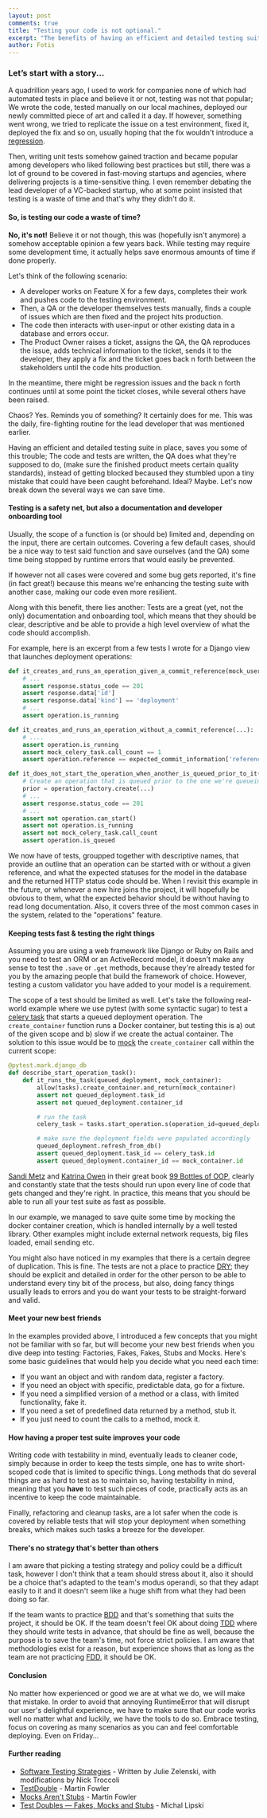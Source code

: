 ```yaml
---
layout: post
comments: true
title: "Testing your code is not optional."
excerpt: "The benefits of having an efficient and detailed testing suite in place"
author: Fotis
---
```


### Let’s start with a story...
A quadrillion years ago, I used to work for companies none of which had automated tests in place and believe it or not,
testing was not that popular; We wrote the code, tested manually on our local machines, deployed our newly committed
piece of art and called it a day. If however, something went wrong, we tried to replicate the issue on a test environment,
fixed it, deployed the fix and so on, usually hoping that the fix wouldn't introduce a [regression](https://en.wikipedia.org/wiki/Software_regression).

Then, writing unit tests somehow gained traction and became popular among developers who liked following best practices but still,
there was a lot of ground to be covered in fast-moving startups and agencies, where delivering projects is a time-sensitive thing.
I even remember debating the lead developer of a VC-backed startup, who at some point insisted that testing is a waste of time and that's why they didn't do it.


#### So, is testing our code a waste of time?
**No, it's not!** Believe it or not though, this was (hopefully isn't anymore) a somehow acceptable opinion a few years back.
While testing may require some development time, it actually helps save enormous amounts of time if done properly.

Let's think of the following scenario:

- A developer works on Feature X for a few days, completes their work and pushes code to the testing environment.
- Then, a QA or the developer themselves tests manually, finds a couple of issues which are then fixed and the project hits production.
- The code then interacts with user-input or other existing data in a database and errors occur.
- The Product Owner raises a ticket, assigns the QA, the QA reproduces the issue, adds technical information to the ticket, sends it to the developer,
they apply a fix and the ticket goes back n forth between the stakeholders until the code hits production.

In the meantime, there might be regression issues and the back n forth continues until at some point the ticket closes, while several others have been raised.

Chaos? Yes. Reminds you of something? It certainly does for me. This was the daily, fire-fighting routine for the lead developer that was mentioned earlier.

Having an efficient and detailed testing suite in place, saves you some of this trouble; The code and tests are written, the QA does what they're supposed to do,
(make sure the finished product meets certain quality standards), instead of getting blocked becaused they stumbled upon a tiny mistake that could have been caught beforehand.
Ideal? Maybe. Let's now break down the several ways we can save time.


#### Testing is a safety net, but also a documentation and developer onboarding tool
Usually, the scope of a function is (or should be) limited and, depending on the input, there are certain outcomes.
Covering a few default cases, should be a nice way to test said function and save ourselves (and the QA) some time being stopped by runtime errors that would easily be prevented.

If however not all cases were covered and some bug gets reported, it's fine (in fact great!) because this means we're enhancing the testing suite with another case,
making our code even more resilient.

Along with this benefit, there lies another: Tests are a great (yet, not the only) documentation and onboarding tool, which
means that they should be clear, descriptive and be able to provide a high level overview of what the code should accomplish.

For example, here is an excerpt from a few tests I wrote for a Django view that launches deployment operations:

```python
def it_creates_and_runs_an_operation_given_a_commit_reference(mock_user, create_operation_data):
    # ...
    assert response.status_code == 201
    assert response.data['id']
    assert response.data['kind'] == 'deployment'
    # ...
    assert operation.is_running

def it_creates_and_runs_an_operation_without_a_commit_reference(...):
    # ....
    assert operation.is_running
    assert mock_celery_task.call_count == 1
    assert operation.reference == expected_commit_information['reference']

def it_does_not_start_the_operation_when_another_is_queued_prior_to_it(...):
    # Create an operation that is queued prior to the one we're queueing
    prior = operation_factory.create(...)
    # ...
    assert response.status_code == 201
    # ...
    assert not operation.can_start()
    assert not operation.is_running
    assert not mock_celery_task.call_count
    assert operation.is_queued
```

We now have of tests, groupped together with descriptive names, that provide an outline
that an operation can be started with or without a given reference, and what the expected statuses for the model in the database
and the returned HTTP status code should be. When I revisit this example in the future, or whenever a new hire joins the project,
it will hopefully be obvious to them, what the expected behavior should be without having to read long documentation.
Also, it covers three of the most common cases in the system, related to the "operations" feature.


#### Keeping tests fast & testing the right things
Assuming you are using a web framework like Django or Ruby on Rails and you need to test an ORM or an ActiveRecord model,
it doesn't make any sense to test the `.save` or `.get` methods, because they're already tested for you by 
the amazing people that build the framework of choice. However, testing a custom validator you have
added to your model is a requirement.

The scope of a test should be limited as well. Let's take the following real-world example where we use pytest (with some syntactic sugar)
to test a [celery task](https://docs.celeryproject.org/en/stable/userguide/index.html) that starts a queued deployment operation.
The `create_container` function runs a Docker container, but testing this is a) out of the given scope and b) slow if we create the actual container.
The solution to this issue would be to [mock](https://en.wikipedia.org/wiki/Mock_object) the `create_container` call within the current scope:

```python
@pytest.mark.django_db
def describe_start_operation_task():
    def it_runs_the_task(queued_deployment, mock_container):
        allow(tasks).create_container.and_return(mock_container)
        assert not queued_deployment.task_id
        assert not queued_deployment.container_id

        # run the task
        celery_task = tasks.start_operation.s(operation_id=queued_deployment.id).apply_async()

        # make sure the deployment fields were populated accordingly
        queued_deployment.refresh_from_db()
        assert queued_deployment.task_id == celery_task.id
        assert queued_deployment.container_id == mock_container.id
```

[Sandi Metz](https://twitter.com/sandimetz) and [Katrina Owen](https://twitter.com/kytrinyx) in their
great book [99 Bottles of OOP](https://sandimetz.com/99bottles), clearly and constantly state that 
the tests should run upon every line of code that gets changed and they're right. In practice, this
means that you should be able to run all your test suite as fast as possible.

In our example, we managed to save quite some time by mocking the docker container creation, which 
is handled internally by a well tested library. Other examples might include external network requests,
big files loaded, email sending etc.

You might also have noticed in my examples that there is a certain degree of duplication. This is fine.
The tests are not a place to practice [DRY](https://en.wikipedia.org/wiki/Don%27t_repeat_yourself); they
should be explicit and detailed in order for the other person to be able to understand every tiny bit of the process,
but also, doing fancy things usually leads to errors and you do want your tests to be straight-forward and valid.


#### Meet your new best friends
In the examples provided above, I introduced a few concepts that you might not be familiar with so far, 
but will become your new best friends when you dive deep into testing: Factories, Fakes, Fakes, Stubs and Mocks.
Here's some basic guidelines that would help you decide what you need each time:

 - If you want an object and with random data, register a factory.
 - If you need an object with specific, predictable data, go for a fixture.
 - If you need a simplified version of a method or a class, with limited functionality, fake it.
 - If you need a set of predefined data returned by a method, stub it.
 - If you just need to count the calls to a method, mock it.


#### How having a proper test suite improves your code
Writing code with testability in mind, eventually leads to cleaner code, simply because in order to keep the tests simple,
one has to write short-scoped code that is limited to specific things. Long methods that do several things
are as hard to test as to maintain so, having testability in mind, meaning that you **have** to test such pieces of code,
practically acts as an incentive to keep the code maintainable.

Finally, refactoring and cleanup tasks, are a lot safer when the code is covered by reliable tests that will
stop your deployment when something breaks, which makes such tasks a breeze for the developer.


#### There's no strategy that's better than others
I am aware that picking a testing strategy and policy could be a difficult task, however I don't think that a team should stress about it, also it should be a choice
that's adapted to the team's modus operandi, so that they adapt easily to it and it doesn't seem like a huge shift from what they had been doing so far.

If the team wants to practice [BDD](https://en.wikipedia.org/wiki/Behavior-driven_development) and that's something that suits the project,
it should be OK. If the team doesn't feel OK about doing [TDD](https://en.wikipedia.org/wiki/Test-driven_development) where they should write tests in advance,
that should be fine as well, because the purpose is to save the team's time, not force strict policies.
I am aware that methodologies exist for a reason, but experience shows that as long as the team are not practicing
[FDD](https://www.hanselman.com/blog/fear-driven-development-fdd), it should be OK.


#### Conclusion
No matter how experienced or good we are at what we do, we will make that mistake. In order to avoid that annoying RuntimeError that
will disrupt our user's delightful experience, we have to make sure that our code works well no matter what and luckily, we have the tools to do so.
Embrace testing, focus on covering as many scenarios as you can and feel comfortable deploying. Even on Friday...


#### Further reading
 - [Software Testing Strategies](https://web.stanford.edu/class/archive/cs/cs107/cs107.1212/testing.html) - Written by Julie Zelenski, with modifications by Nick Troccoli
 - [TestDouble](https://martinfowler.com/bliki/TestDouble.html) - Martin Fowler
 - [Mocks Aren't Stubs](https://martinfowler.com/articles/mocksArentStubs.html) - Martin Fowler
 - [Test Doubles — Fakes, Mocks and Stubs](https://blog.pragmatists.com/test-doubles-fakes-mocks-and-stubs-1a7491dfa3da) - Michal Lipski
